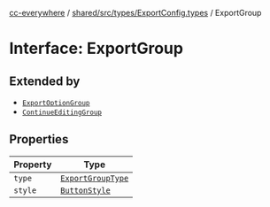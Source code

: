 [cc-everywhere](../../../../../index.md) / [shared/src/types/ExportConfig.types](../index.md) / ExportGroup

# Interface: ExportGroup

## Extended by

- [`ExportOptionGroup`](ExportOptionGroup.md)
- [`ContinueEditingGroup`](ContinueEditingGroup.md)

## Properties

| Property | Type |
| ------ | ------ |
| `type` | [`ExportGroupType`](../enumerations/ExportGroupType.md) |
| `style` | [`ButtonStyle`](../type-aliases/ButtonStyle.md) |
